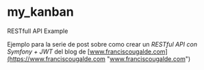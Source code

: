 # my_kanban
RESTfull API Example

Ejemplo para la serie de post sobre como crear un *RESTful API con Symfony + JWT* del blog de [www.franciscougalde.com](https://www.franciscougalde.com "www.franciscougalde.com")
